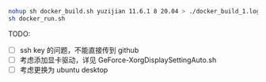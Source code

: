 ```bash
nohup sh docker_build.sh yuzijian 11.6.1 8 20.04 > ./docker_build_1.log 2>&1 &
sh docker_run.sh
```

TODO: 
- [ ] ssh key 的问题，不能直接传到 github
- [ ] 考虑添加显卡驱动，详见 GeForce-XorgDisplaySettingAuto.sh
- [ ] 考虑更换为 ubuntu desktop
